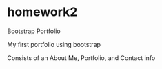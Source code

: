 # homework2
Bootstrap Portfolio

My first portfolio using bootstrap

Consists of an About Me, Portfolio, and Contact info

